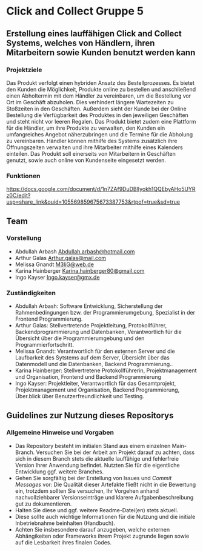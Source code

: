 # Click and Collect Gruppe 5

## Erstellung eines lauffähigen Click and Collect Systems, welches von Händlern, ihren Mitarbeitern sowie Kunden benutzt werden kann

### Projektziele
Das Produkt verfolgt einen hybriden Ansatz des Bestellprozesses. Es bietet den Kunden die Möglichkeit, Produkte online zu bestellen und anschließend einen Abholtermin mit dem Händler zu vereinbaren, um die Bestellung vor Ort im Geschäft abzuholen. Dies verhindert längere Wartezeiten zu Stoßzeiten in den Geschäften. Außerdem sieht der Kunde bei der Online Bestellung die Verfügbarkeit des Produktes in den jeweiligen Geschäften und steht nicht vor leeren Regalen. Das Produkt bietet zudem eine Plattform für die Händler, um ihre Produkte zu verwalten, den Kunden ein umfangreiches Angebot näherzubringen und die Termine für die Abholung zu vereinbaren. Händler können mithilfe des Systems zusätzlich ihre Öffnungszeiten verwalten und ihre Mitarbeiter mithilfe eines Kalenders einteilen. Das Produkt soll einerseits von Mitarbeitern in Geschäften genutzt, sowie auch online von Kundenseite eingesetzt werden.


### Funktionen

https://docs.google.com/document/d/1n7ZAf9DuDBlIyokh1QQEbyAHo5UYRz0C/edit?usp=share_link&ouid=105569859675673387753&rtpof=true&sd=true


## Team

### Vorstellung

* Abdullah Arbash		Abdullah.arbash@hotmail.com   				
* Arthur Galas			Arthur.galas@mail.com			
* Melissa Gnandt		M3liG@web.de
* Karina Hainberger	Karina.hainberger80@gmail.com 
* Ingo Kayser			  Ingo.kayser@gmx.de

### Zuständigkeiten


* Abdullah Arbash: Software Entwicklung, Sicherstellung der Rahmenbedingungen bzw. der Programmierumgebung, Spezialist in der Frontend Programmierung.
* Arthur Galas: Stellvertretende Projektleitung, Protokollführer, Backendprogrammierung und Datenbanken, Verantwortlich für die Übersicht über die Programmierumgebung und den Programmierfortschritt. 					
* Melissa Gnandt: Verantwortlich für den externen Server und die Laufbarkeit des Sytstems auf dem Server, Übersicht über das Datenmodell und die Datenbanken, Backend Programmierung..
* Karina Hainberger: Stellvertretene Protokollführerin, Projektmanagement und Organisation, Frontend und Backend Programmierung	
* Ingo Kayser: Projektleiter, Verantwortlich für das Gesamtprojekt, Projektmanagement und Organisation, Backend Programmierung, Über.blick über Benutzerfreundlichkeit und Testing. 		


## Guidelines zur Nutzung dieses Repositorys

### Allgemeine Hinweise und Vorgaben

* Das Repository besteht im initialen Stand aus einem einzelnen Main-Branch. Versuchen Sie bei der Arbeit am Projekt darauf zu achten, dass sich in diesem Branch stets die aktuelle lauffähige und fehlerfreie Version Ihrer Anwendung befindet. Nutzten Sie für die eigentliche Entwicklung ggf. weitere Branches.
* Gehen Sie sorgfältig bei der Erstellung von Issues und *Commit Messages* vor: Die Qualität dieser Artefakte fließt nicht in die Bewertung ein, trotzdem sollten Sie versuchen, Ihr Vorgehen anhand nachvollziehbarer Versionseinträge und klarere Aufgabenbeschreibung gut zu dokumentieren.
* Halten Sie diese und ggf. weitere Readme-Datei(en) stets aktuell.
* Diese sollte auch wichtige Informationen für die Nutzung und die initiale Inbetriebnahme beinhalten (Handbuch).
* Achten Sie insbesondere darauf anzugeben, welche externen Abhängikeiten oder Frameworks ihrem Projekt zugrunde liegen sowie auf die Lesbarkeit ihres finalen Codes.
